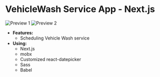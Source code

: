 # VehicleWash Service App - Next.js

![Preview 1](https://github.com/urosradosavljevic/carwash/showcase-1.JPG)
![Preview 2](https://github.com/urosradosavljevic/carwash/showcase-2.JPG)

- **Features:**
  - Scheduling Vehicle Wash service
- **Using:**
  - Next.js
  - mobx
  - Customized react-datepicker
  - Sass
  - Babel
